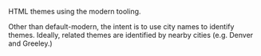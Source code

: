 HTML themes using the modern tooling.

Other than default-modern, the intent is to use city names to identify themes.
Ideally, related themes are identified by nearby cities (e.g. Denver and Greeley.)
